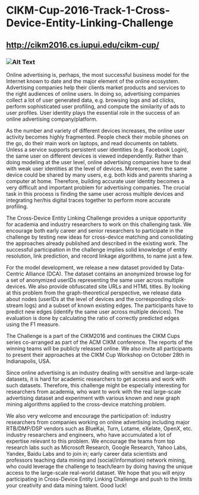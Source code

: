 # CIKM-Cup-2016-Track-1-Cross-Device-Entity-Linking-Challenge
## http://cikm2016.cs.iupui.edu/cikm-cup/
### ![Alt Text](https://github.com/dleecsucla/CIKM-Cup-2016-Track-1-Cross-Device-Entity-Linking-Challenge/blob/master/Project%20Report.JPG)

Online advertising is, perhaps, the most successful business model for the Internet known to date and the major element of the online ecosystem. Advertising companies help their clients market products and services to the right audiences of online users. In doing so, advertising companies collect a lot of user generated data, e.g. browsing logs and ad clicks, perform sophisticated user profiling, and compute the similarity of ads to user profiles. User identity plays the essential role in the success of an online advertising company/platform.
 
As the number and variety of different devices increases, the online user activity becomes highly fragmented. People check their mobile phones on the go, do their main work on laptops, and read documents on tablets. Unless a service supports persistent user identities (e.g. Facebook Login), the same user on different devices is viewed independently. Rather than doing modeling at the user level, online advertising companies have to deal with weak user identities at the level of devices. Moreover, even the same device could be shared by many users, e.g. both kids and parents sharing a computer at home. Therefore, building accurate user identity becomes a very difficult and important problem for advertising companies. The crucial task in this process is finding the same user across multiple devices and integrating her/his digital traces together to perform more accurate profiling.

The Cross-Device Entity Linking Challenge provides a unique opportunity for academia and industry researchers to work on this challenging task. We encourage both early career and senior researchers to participate in the challenge by testing new ideas for cross-device matching and consolidating the approaches already published and described in the existing work. The successful participation in the challenge implies solid knowledge of entity resolution, link prediction, and record linkage algorithms, to name just a few. 
 
For the model development, we release a new dataset provided by Data-Centric Alliance (DCA). The dataset contains an anonymized browse log for a set of anonymized userIDs representing the same user across multiple devices. We also provide obfuscated site URLs and HTML titles. By looking at this problem from the graph-theoretical perspective, we release data about nodes (userIDs at the level of devices and the corresponding click-stream logs) and a subset of known existing edges. The participants have to predict new edges (identify the same user across multiple devices). The evaluation is done by calculating the ratio of correctly predicted edges using the F1 measure.
 
The Challenge is a part of the CIKM2016 and continues the CIKM Cups series co-arranged as part of the ACM CIKM conference. The reports of the winning teams will be publicly released online. We also invite all participants to present their approaches at the CIKM Cup Workshop on October 28th in Indianapolis, USA.
 
Since online advertising is an industry dealing with sensitive and large-scale datasets, it is hard for academic researchers to get access and work with such datasets. Therefore, this challenge might be especially interesting for researchers from academia, who want to work with the real large-scale advertising dataset and experiment with various known and new graph mining algorithms applied to the cross-device matching problem.
 
We also very welcome and encourage the participation of:
industry researchers from companies working on online advertising including major RTB/DMP/DSP vendors such as BlueKai, Turn, Lotame, eXelate, OpenX, etc.
industry researchers and engineers, who have accumulated a lot of expertise relevant to this problem. We encourage the teams from top research labs such as Microsoft Research, Google Research, Yahoo Labs, Yandex, Baidu Labs and to join in;
early career data scientists and professors teaching data mining and (social/information) network mining, who could leverage the challenge to teach/learn by doing having the unique access to the large-scale real-world dataset.
We hope that you will enjoy participating in Cross-Device Entity Linking Challenge and push to the limits your creativity and data mining talent. Good luck!
